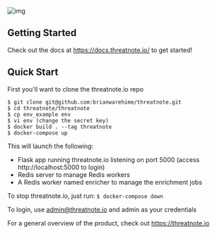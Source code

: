![img](https://i.imgur.com/xqc8bGL.png)

## Getting Started
Check out the docs at https://docs.threatnote.io/ to get started!

## Quick Start
First you'll want to clone the threatnote.io repo
```
$ git clone git@github.com:brianwarehime/threatnote.git 
$ cd threatnote/threatnote
$ cp env_example env
$ vi env (change the secret key)
$ docker build . --tag threatnote 
$ docker-compose up
```
This will launch the following:

- Flask app running threatnote.io listening on port 5000 (access http://localhost:5000 to login)
- Redis server to manage Redis workers
- A Redis worker named enricher to manage the enrichment jobs

To stop threatnote.io, just run:
`$ docker-compose down`

To login, use admin@threatnote.io and admin as your credentials

For a general overview of the product, check out https://threatnote.io
